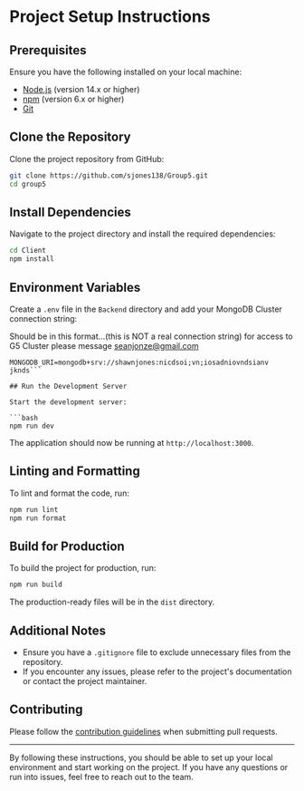 # Project Setup Instructions

## Prerequisites

Ensure you have the following installed on your local machine:
- [Node.js](https://nodejs.org/) (version 14.x or higher)
- [npm](https://www.npmjs.com/) (version 6.x or higher)
- [Git](https://git-scm.com/)

## Clone the Repository

Clone the project repository from GitHub:

```bash
git clone https://github.com/sjones138/Group5.git
cd group5
```

## Install Dependencies

Navigate to the project directory and install the required dependencies:

```bash
cd Client
npm install
```

## Environment Variables

Create a `.env` file in the `Backend` directory and add your MongoDB Cluster connection string:

Should be in this format...(this is NOT a real connection string)
for access to G5 Cluster please message seanjonze@gmail.com
```plaintext
MONGODB_URI=mongodb+srv://shawnjones:nicdsoi;vn;iosadniovndsianv jknds```

## Run the Development Server

Start the development server:

```bash
npm run dev
```

The application should now be running at `http://localhost:3000`.

## Linting and Formatting

To lint and format the code, run:

```bash
npm run lint
npm run format
```

## Build for Production

To build the project for production, run:

```bash
npm run build
```

The production-ready files will be in the `dist` directory.

## Additional Notes

- Ensure you have a `.gitignore` file to exclude unnecessary files from the repository.
- If you encounter any issues, please refer to the project's documentation or contact the project maintainer.

## Contributing

Please follow the [contribution guidelines](CONTRIBUTING.md) when submitting pull requests.

---

By following these instructions, you should be able to set up your local environment and start working on the project. If you have any questions or run into issues, feel free to reach out to the team.